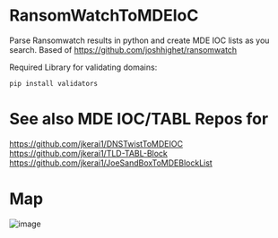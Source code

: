 # RansomWatchToMDEIoC
Parse Ransomwatch results in python and create MDE IOC lists as you search. Based of https://github.com/joshhighet/ransomwatch  

Required Library for validating domains:
```
pip install validators
```

# See also MDE IOC/TABL Repos for 
https://github.com/jkerai1/DNSTwistToMDEIOC  
https://github.com/jkerai1/TLD-TABL-Block  
https://github.com/jkerai1/JoeSandBoxToMDEBlockList  
# Map
![image](https://github.com/jkerai1/RansomWatchToMDEIoC/assets/55988027/f31e288a-5bb4-437b-a8f0-a9a2729e5bbd)

